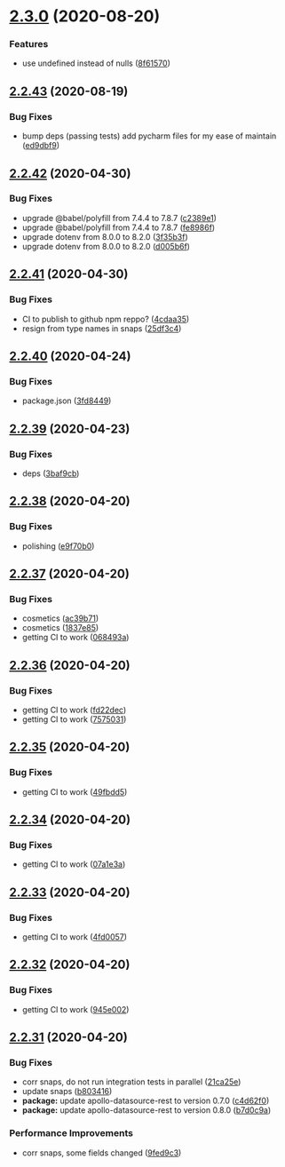 # [2.3.0](https://github.com/Skitionek/alpha-vantage-data-source/compare/v2.2.43...v2.3.0) (2020-08-20)


### Features

* use undefined instead of nulls ([8f61570](https://github.com/Skitionek/alpha-vantage-data-source/commit/8f61570307f968855ac0b5d6b2bd239483ea7d62))

## [2.2.43](https://github.com/Skitionek/alpha-vantage-data-source/compare/v2.2.42...v2.2.43) (2020-08-19)


### Bug Fixes

* bump deps (passing tests) add pycharm files for my ease of maintain ([ed9dbf9](https://github.com/Skitionek/alpha-vantage-data-source/commit/ed9dbf9ae78b15e286fcc5bf49d27d100d08dd84))

## [2.2.42](https://github.com/Skitionek/alpha-vantage-data-source/compare/v2.2.41...v2.2.42) (2020-04-30)


### Bug Fixes

* upgrade @babel/polyfill from 7.4.4 to 7.8.7 ([c2389e1](https://github.com/Skitionek/alpha-vantage-data-source/commit/c2389e1a2cb5c776c1b78586061e3a160440fab9))
* upgrade @babel/polyfill from 7.4.4 to 7.8.7 ([fe8986f](https://github.com/Skitionek/alpha-vantage-data-source/commit/fe8986f9886b6b253136631e11ae457e361ab918))
* upgrade dotenv from 8.0.0 to 8.2.0 ([3f35b3f](https://github.com/Skitionek/alpha-vantage-data-source/commit/3f35b3f759f7709597e69fbc157475963d74ad12))
* upgrade dotenv from 8.0.0 to 8.2.0 ([d005b6f](https://github.com/Skitionek/alpha-vantage-data-source/commit/d005b6fd666d0d3c78cabe22e3ecf6dea187e68f))

## [2.2.41](https://github.com/Skitionek/alpha-vantage-data-source/compare/v2.2.40...v2.2.41) (2020-04-30)


### Bug Fixes

* CI to publish to github npm reppo? ([4cdaa35](https://github.com/Skitionek/alpha-vantage-data-source/commit/4cdaa35152c1843adab83388a8835805fba4df0f))
* resign from type names in snaps ([25df3c4](https://github.com/Skitionek/alpha-vantage-data-source/commit/25df3c4b136fa42e04b9b99e021884121bfff847))

## [2.2.40](https://github.com/Skitionek/alpha-vantage-data-source/compare/v2.2.39...v2.2.40) (2020-04-24)


### Bug Fixes

* package.json ([3fd8449](https://github.com/Skitionek/alpha-vantage-data-source/commit/3fd8449b05be60b312b298d29c9cf91d22c08c4f))

## [2.2.39](https://github.com/Skitionek/alpha-vantage-data-source/compare/v2.2.38...v2.2.39) (2020-04-23)


### Bug Fixes

* deps ([3baf9cb](https://github.com/Skitionek/alpha-vantage-data-source/commit/3baf9cb2c1f9f430fc46fc85b3c19883987846ab))

## [2.2.38](https://github.com/Skitionek/alpha-vantage-data-source/compare/v2.2.37...v2.2.38) (2020-04-20)


### Bug Fixes

* polishing ([e9f70b0](https://github.com/Skitionek/alpha-vantage-data-source/commit/e9f70b03fd43cdcde8e1229232519a5e7f019418))

## [2.2.37](https://github.com/Skitionek/alpha-vantage-data-source/compare/v2.2.36...v2.2.37) (2020-04-20)


### Bug Fixes

* cosmetics ([ac39b71](https://github.com/Skitionek/alpha-vantage-data-source/commit/ac39b7122df1782159efec2e54fa8afdaa6f7d9c))
* cosmetics ([1837e85](https://github.com/Skitionek/alpha-vantage-data-source/commit/1837e85c6b063514cc75750f1093c527acd6c744))
* getting CI to work ([068493a](https://github.com/Skitionek/alpha-vantage-data-source/commit/068493a6ab70fcc6fe4b73920b81bcd2fce7b181))

## [2.2.36](https://github.com/Skitionek/alpha-vantage-data-source/compare/v2.2.35...v2.2.36) (2020-04-20)


### Bug Fixes

* getting CI to work ([fd22dec](https://github.com/Skitionek/alpha-vantage-data-source/commit/fd22dec231147363bcffd42fb5b63779772f6f5a))
* getting CI to work ([7575031](https://github.com/Skitionek/alpha-vantage-data-source/commit/75750317dedfed1065a6d486bbeca0ad0797c83d))

## [2.2.35](https://github.com/Skitionek/alpha-vantage-data-source/compare/v2.2.34...v2.2.35) (2020-04-20)


### Bug Fixes

* getting CI to work ([49fbdd5](https://github.com/Skitionek/alpha-vantage-data-source/commit/49fbdd511e7e669a1e0d591a9e40b41656673985))

## [2.2.34](https://github.com/Skitionek/alpha-vantage-data-source/compare/v2.2.33...v2.2.34) (2020-04-20)


### Bug Fixes

* getting CI to work ([07a1e3a](https://github.com/Skitionek/alpha-vantage-data-source/commit/07a1e3ab6a77ca90ee9f235a38efc80dc0d3d3b4))

## [2.2.33](https://github.com/Skitionek/alpha-vantage-data-source/compare/v2.2.32...v2.2.33) (2020-04-20)


### Bug Fixes

* getting CI to work ([4fd0057](https://github.com/Skitionek/alpha-vantage-data-source/commit/4fd0057d257962b6c8b458bafe0a2c6fbe1ba394))

## [2.2.32](https://github.com/Skitionek/alpha-vantage-data-source/compare/v2.2.31...v2.2.32) (2020-04-20)


### Bug Fixes

* getting CI to work ([945e002](https://github.com/Skitionek/alpha-vantage-data-source/commit/945e0025546c3dd956cb31a8d1ca710127fe2e62))

## [2.2.31](https://github.com/Skitionek/alpha-vantage-data-source/compare/v2.2.30...v2.2.31) (2020-04-20)


### Bug Fixes

* corr snaps, do not run integration tests in parallel ([21ca25e](https://github.com/Skitionek/alpha-vantage-data-source/commit/21ca25e765e111c86bc56798aa0a9606baa4d0d1))
* update snaps ([b803416](https://github.com/Skitionek/alpha-vantage-data-source/commit/b803416272b4354148b3fb55f55949a237ce6dfa))
* **package:** update apollo-datasource-rest to version 0.7.0 ([c4d62f0](https://github.com/Skitionek/alpha-vantage-data-source/commit/c4d62f05eec486a9458b7a2a269b6a700c8b86d3))
* **package:** update apollo-datasource-rest to version 0.8.0 ([b7d0c9a](https://github.com/Skitionek/alpha-vantage-data-source/commit/b7d0c9af7994ed1760fcc34439579f7bc27386c7))


### Performance Improvements

* corr snaps, some fields changed ([9fed9c3](https://github.com/Skitionek/alpha-vantage-data-source/commit/9fed9c3001130e10b979f9de9a4549c92ffeed01))

